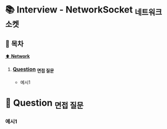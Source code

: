 # :books: Interview - NetworkSocket <sub>네트워크 소켓</sub>

## :bookmark_tabs: 목차

[:arrow_up: **Network**](../README.md)

1. ### [Question](#) <sub>면접 질문</sub>

   - 예시1

# :closed_book: Question <sub>면접 질문</sub>

### 예시1